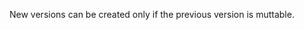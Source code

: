 New <BpmProcessDefinition> versions can be created only if the previous <BpmProcessDefinition> version is muttable.